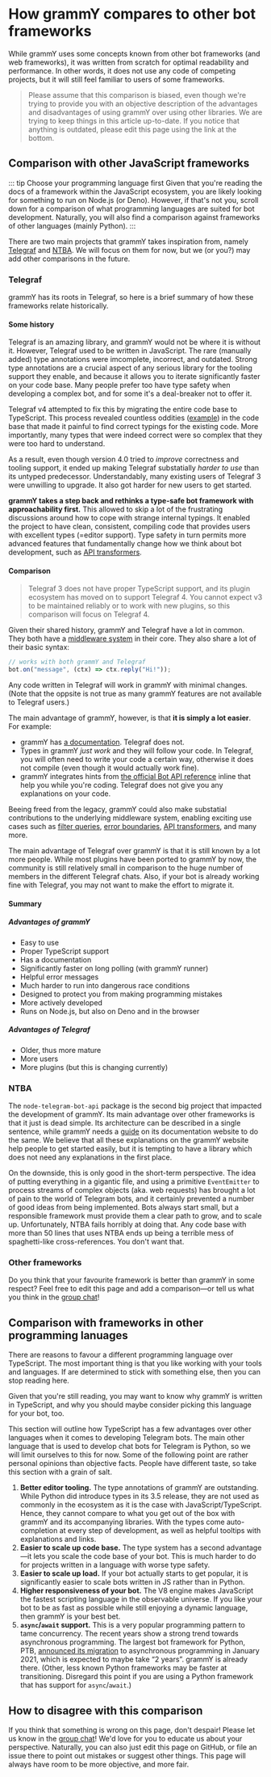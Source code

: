 # How grammY compares to other bot frameworks

While grammY uses some concepts known from other bot frameworks (and web frameworks), it was written from scratch for optimal readability and performance.
In other words, it does not use any code of competing projects, but it will still feel familiar to users of some frameworks.

> Please assume that this comparison is biased, even though we're trying to provide you with an objective description of the advantages and disadvantages of using grammY over using other libraries.
> We are trying to keep things in this article up-to-date.
> If you notice that anything is outdated, please edit this page using the link  at the bottom.

## Comparison with other JavaScript frameworks

::: tip Choose your programming language first
Given that you're reading the docs of a framework within the JavaScript ecosystem, you are likely looking for something to run on Node.js (or Deno).
However, if that's not you, scroll down for a comparison of what programming languages are suited for bot development.
Naturally, you will also find a comparison against frameworks of other languages (mainly Python).
:::

There are two main projects that grammY takes inspiration from, namely [Telegraf](https://github.com/telegraf/telegraf) and [NTBA](https://github.com/yagop/node-telegram-bot-api).
We will focus on them for now, but we (or you?) may add other comparisons in the future.

### Telegraf

grammY has its roots in Telegraf, so here is a brief summary of how these frameworks relate historically.

#### Some history

Telegraf is an amazing library, and grammY would not be where it is without it.
However, Telegraf used to be written in JavaScript.
The rare (manually added) type annotations were imcomplete, incorrect, and outdated.
Strong type annotations are a crucial aspect of any serious library for the tooling support they enable, and because it allows you to iterate significantly faster on your code base.
Many people prefer too have type safety when developing a complex bot, and for some it's a deal-breaker not to offer it.

Telegraf v4 attempted to fix this by migrating the entire code base to TypeScript.
This process revealed countless oddities ([example](https://github.com/telegraf/telegraf/issues/1076)) in the code base that made it painful to find correct typings for the existing code.
More importantly, many types that were indeed correct were so complex that they were too hard to understand.

As a result, even though version 4.0 tried to _improve_ correctness and tooling support, it ended up making Telegraf substatially _harder to use_ than its untyped predecessor.
Understandably, many existing users of Telegraf 3 were unwilling to upgrade.
It also got harder for new users to get started.

**grammY takes a step back and rethinks a type-safe bot framework with approachability first.**
This allowed to skip a lot of the frustrating discussions around how to cope with strange internal typings.
It enabled the project to have clean, consistent, compiling code that provides users with excellent types (=editor support).
Type safety in turn permits more advanced features that fundamentally change how we think about bot development, such as [API transformers](/advanced/transformers.md).

#### Comparison

> Telegraf 3 does not have proper TypeScript support, and its plugin ecosystem has moved on to support Telegraf 4.
> You cannot expect v3 to be maintained reliably or to work with new plugins, so this comparison will focus on Telegraf 4.

Given their shared history, grammY and Telegraf have a lot in common.
They both have a [middleware system](/guide/middleware.md) in their core.
They also share a lot of their basic syntax:

```ts
// works with both grammY and Telegraf
bot.on("message", (ctx) => ctx.reply("Hi!"));
```

Any code written in Telegraf will work in grammY with minimal changes.
(Note that the oppsite is not true as many grammY features are not available to Telegraf users.)

The main advantage of grammY, however, is that **it is simply a lot easier**.
For example:

- grammY has [a documentation](/).
  Telegraf does not.
- Types in grammY _just work_ and they will follow your code.
  In Telegraf, you will often need to write your code a certain way, otherwise it does not compile (even though it would actually work fine).
- grammY integrates hints from [the official Bot API reference](core.telegram.org/bots/api) inline that help you while you're coding.
  Telegraf does not give you any explanations on your code.

Beeing freed from the legacy, grammY could also make substatial contributions to the underlying middleware system, enabling exciting use cases such as [filter queries](/guide/filter-queries.md), [error boundaries](/guide/errors.md#error-boundaries), [API transformers](/advanced/transformers.md), and many more.

The main advantage of Telegraf over grammY is that it is still known by a lot more people.
While most plugins have been ported to grammY by now, the community is still relatively small in comparison to the huge number of members in the different Telegraf chats.
Also, if your bot is already working fine with Telegraf, you may not want to make the effort to migrate it.

#### Summary

##### Advantages of grammY

- Easy to use
- Proper TypeScript support
- Has a documentation
- Significantly faster on long polling (with grammY runner)
- Helpful error messages
- Much harder to run into dangerous race conditions
- Designed to protect you from making programming mistakes
- More actively developed
- Runs on Node.js, but also on Deno and in the browser

##### Advantages of Telegraf

- Older, thus more mature
- More users
- More plugins (but this is changing currently)

### NTBA

The `node-telegram-bot-api` package is the second big project that impacted the development of grammY.
Its main advantage over other frameworks is that it just is dead simple.
Its architecture can be described in a single sentence, while grammY needs a [guide](/guide/) on its documentation website to do the same.
We believe that all these explanations on the grammY website help people to get started easily, but it is tempting to have a library which does not need any explanations in the first place.

On the downside, this is only good in the short-term perspective.
The idea of putting everything in a gigantic file, and using a primitive `EventEmitter` to process streams of complex objects (aka. web requests) has brought a lot of pain to the world of Telegram bots, and it certainly prevented a number of good ideas from being implemented.
Bots always start small, but a responsible framework must provide them a clear path to grow, and to scale up.
Unfortunately, NTBA fails horribly at doing that.
Any code base with more than 50 lines that uses NTBA ends up being a terrible mess of spaghetti-like cross-references.
You don't want that.

### Other frameworks

Do you think that your favourite framework is better than grammY in some respect?
Feel free to edit this page and add a comparison—or tell us what you think in the [group chat](https://telegram.me/grammyjs)!

## Comparison with frameworks in other programming lanuages

There are reasons to favour a different programming language over TypeScript.
The most important thing is that you like working with your tools and languages.
If are determined to stick with something else, then you can stop reading here.

Given that you're still reading, you may want to know why grammY is written in TypeScript, and why you should maybe consider picking this language for your bot, too.

This section will outline how TypeScript has a few advantages over other languages when it comes to developing Telegram bots.
The main other language that is used to develop chat bots for Telegram is Python, so we will limit ourselves to this for now.
Some of the following point are rather personal opinions than objective facts.
People have different taste, so take this section with a grain of salt.

1. **Better editor tooling.**
   The type annotations of grammY are outstanding.
   While Python did introduce types in its 3.5 release, they are not used as commonly in the ecosystem as it is the case with JavaScript/TypeScript.
   Hence, they cannot compare to what you get out of the box with grammY and its accompanying libraries.
   With the types come auto-completion at every step of development, as well as helpful tooltips with explanations and links.
2. **Easier to scale up code base.**
   The type system has a second advantage—it lets you scale the code base of your bot.
   This is much harder to do for projects written in a language with worse type safety.
3. **Easier to scale up load.**
   If your bot actually starts to get popular, it is significantly easier to scale bots written in JS rather than in Python.
4. **Higher responsiveness of your bot.**
   The V8 engine makes JavaScript the fastest scripting language in the observable universe.
   If you like your bot to be as fast as possible while still enjoying a dynamic language, then grammY is your best bet.
5. **`async`/`await` support.**
   This is a very popular programming pattern to tame concurrency.
   The recent years show a strong trend towards asynchronous programming.
   The largest bot framework for Python, PTB, [announced its migration](https://telegram.me/pythontelegrambotchannel/94) to asynchronous programming in January 2021, which is expected to maybe take “2 years”.
   grammY is already there.
   (Other, less known Python frameworks may be faster at transitioning.
   Disregard this point if you are using a Python framework that has support for `async`/`await`.)

## How to disagree with this comparison

If you think that something is wrong on this page, don't despair!
Please let us know in the [group chat](https://telegram.me/grammyjs)!
We'd love for you to educate us about your perspective.
Naturally, you can also just edit this page on GitHub, or file an issue there to point out mistakes or suggest other things.
This page will always have room to be more objective, and more fair.
